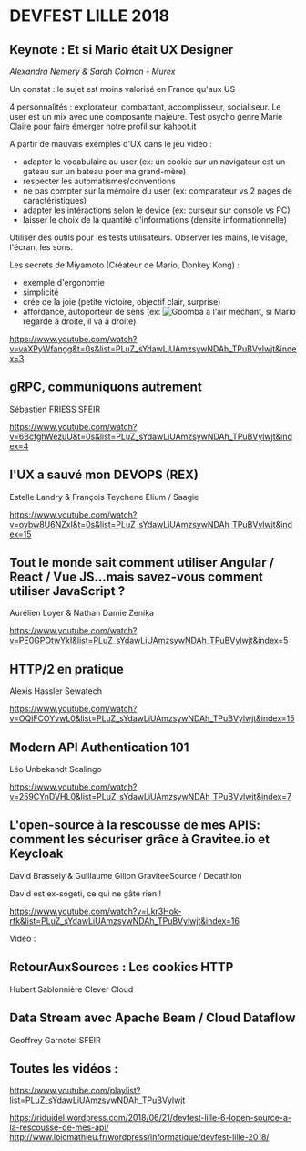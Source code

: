 # DEVFEST LILLE 2018

## Keynote : Et si Mario était UX Designer
*Alexandra Nemery & Sarah Colmon - Murex*

Un constat : le sujet est moins valorisé en France qu'aux US

4 personnalités : explorateur, combattant, accomplisseur, socialiseur. Le user est un mix avec une composante majeure.
Test psycho genre Marie Claire pour faire émerger notre profil sur kahoot.it

A partir de mauvais exemples d'UX dans le jeu vidéo :
- adapter le vocabulaire au user (ex: un cookie sur un navigateur est un gateau sur un bateau pour ma grand-mère)
- respecter les automatismes/conventions
- ne pas compter sur la mémoire du user (ex: comparateur vs 2 pages de caractéristiques)
- adapter les intéractions selon le device (ex: curseur sur console vs PC)
- laisser le choix de la quantité d'informations (densité informationnelle)

Utiliser des outils pour les tests utilisateurs.
Observer les mains, le visage, l'écran, les sons.

Les secrets de Miyamoto (Créateur de Mario, Donkey Kong) : 
- exemple d'ergonomie
- simplicité
- crée de la joie (petite victoire, objectif clair, surprise)
- affordance, autoporteur de sens (ex: ![Goomba](https://upload.wikimedia.org/wikipedia/en/2/21/Goomba2.gif) a l'air méchant, si Mario regarde à droite, il va à droite)

https://www.youtube.com/watch?v=vaXPyWfangg&t=0s&list=PLuZ_sYdawLiUAmzsywNDAh_TPuBVylwjt&index=3

## gRPC, communiquons autrement
Sébastien FRIESS
SFEIR

https://www.youtube.com/watch?v=6BcfghWezuU&t=0s&list=PLuZ_sYdawLiUAmzsywNDAh_TPuBVylwjt&index=4

## l'UX a sauvé mon DEVOPS (REX)
Estelle Landry & François Teychene
Elium / Saagie

https://www.youtube.com/watch?v=ovbw8U6NZxI&t=0s&list=PLuZ_sYdawLiUAmzsywNDAh_TPuBVylwjt&index=15

## Tout le monde sait comment utiliser Angular / React / Vue JS…mais savez-vous comment utiliser JavaScript ?
Aurélien Loyer & Nathan Damie
Zenika

https://www.youtube.com/watch?v=PE0GPOtwYkI&list=PLuZ_sYdawLiUAmzsywNDAh_TPuBVylwjt&index=5

## HTTP/2 en pratique
Alexis Hassler
Sewatech

https://www.youtube.com/watch?v=OQiFCOYvwL0&list=PLuZ_sYdawLiUAmzsywNDAh_TPuBVylwjt&index=15

## Modern API Authentication 101
Léo Unbekandt
Scalingo

https://www.youtube.com/watch?v=259CYnDVHL0&list=PLuZ_sYdawLiUAmzsywNDAh_TPuBVylwjt&index=7

## L'open-source à la rescousse de mes APIS: comment les sécuriser grâce à Gravitee.io et Keycloak
David Brassely & Guillaume Gillon
GraviteeSource / Decathlon

David est ex-sogeti, ce qui ne gâte rien !

https://www.youtube.com/watch?v=Lkr3Hok-rfk&list=PLuZ_sYdawLiUAmzsywNDAh_TPuBVylwjt&index=16


Vidéo :
## RetourAuxSources : Les cookies HTTP
Hubert Sablonnière
Clever Cloud

## Data Stream avec Apache Beam / Cloud Dataflow
Geoffrey Garnotel
SFEIR


## Toutes les vidéos :
https://www.youtube.com/playlist?list=PLuZ_sYdawLiUAmzsywNDAh_TPuBVylwjt




https://riduidel.wordpress.com/2018/06/21/devfest-lille-6-lopen-source-a-la-rescousse-de-mes-api/
http://www.loicmathieu.fr/wordpress/informatique/devfest-lille-2018/